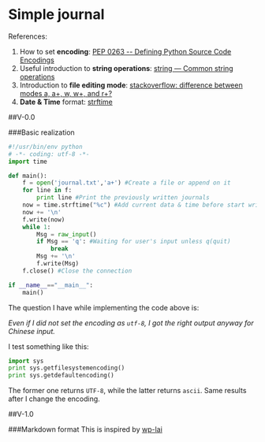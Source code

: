 # Simple journal

References:

1. How to set **encoding**: [PEP 0263 -- Defining Python Source Code Encodings](https://www.python.org/dev/peps/pep-0263/)
2. Useful introduction to **string operations**: [string — Common string operations](https://docs.python.org/2/library/string.html)
3. Introduction to **file editing mode**: [stackoverflow: difference between modes a, a+, w, w+, and r+?](http://stackoverflow.com/questions/1466000/python-open-built-in-function-difference-between-modes-a-a-w-w-and-r)
4. **Date & Time** format: [strftime](http://strftime.org/)


##V-0.0

###Basic realization

```python
#!/usr/bin/env python
# -*- coding: utf-8 -*-
import time

def main():
    f = open('journal.txt','a+') #Create a file or append on it
    for line in f:
        print line #Print the previously written journals
    now = time.strftime("%c") #Add current data & time before start writing
    now += '\n'
    f.write(now)
    while 1:
        Msg = raw_input() 
        if Msg == 'q': #Waiting for user's input unless q(quit)
            break
        Msg += '\n'
        f.write(Msg)
    f.close() #Close the connection

if __name__=="__main__":
    main()
```

The question I have while implementing the code above is:

*Even if I did not set the encoding as `utf-8`, I got the right output anyway for Chinese input.*

I test something like this:
```python
import sys
print sys.getfilesystemencoding()
print sys.getdefaultencoding()
```
The former one returns `UTF-8`, while the latter returns `ascii`. Same results after I change the encoding.


##V-1.0

###Markdown format
This is inspired by [wp-lai](https://wp-lai.gitbooks.io/learn-python/content/2nDev/diary.html)
